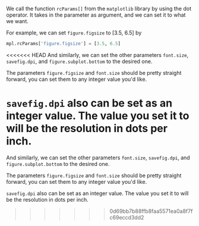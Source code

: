 <!--title={Setting Parameters Of Wordcloud Figure}-->

We call the function `rcParams[]` from the `matplotlib` library by using the dot operator. It takes in the parameter as argument, and we can set it to what we want.

For example, we can set `figure.figsize` to [3.5, 6.5] by

```python
mpl.rcParams['figure.figsize'] = [3.5, 6.5]
```

<<<<<<< HEAD
And similarly, we can set the other parameters `font.size`, `savefig.dpi`, and `figure.subplot.bottom` to the desired one.

The parameters `figure.figsize` and `font.size` should be pretty straight forward, you can set them to any integer value you'd like.

`savefig.dpi` also can be set as an integer value. The value you set it to will be the resolution in dots per inch.
=======

And similarly, we can set the other parameters `font.size`, `savefig.dpi`, and `figure.subplot.bottom` to the desired one.

The parameters `figure.figsize` and `font.size` should be pretty straight forward, you can set them to any integer value you'd like. 

`savefig.dpi` also can be set as an integer value. The value you set it to will be the resolution in dots per inch. 

>>>>>>> 0d69bb7b88ffb8faa5571ea0a8f7fc69eccd3dd2
